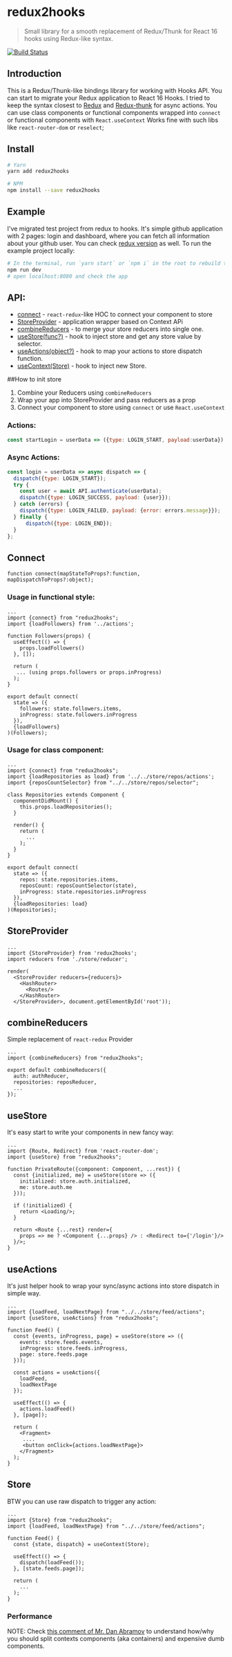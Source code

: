 # redux2hooks
> Small library for a smooth replacement of Redux/Thunk for React 16 hooks using Redux-like syntax.

[![Build Status](https://img.shields.io/travis/ekokotov/redux2hooks.svg?style=flat-square)](https://travis-ci.com/ekokotov/redux2hooks)

## Introduction

This is a Redux/Thunk-like bindings library for working with Hooks API.
You can start to migrate your Redux application to React 16 Hooks. 
I tried to keep the syntax closest to [Redux](https://github.com/reduxjs/redux) and [Redux-thunk](https://github.com/reduxjs/redux-thunk) for async actions.
You can use class components or functional components wrapped into `connect` or functional components with `React.useContext`
Works fine with such libs like `react-router-dom` or `reselect`;
## Install

```bash
# Yarn
yarn add redux2hooks

# NPM
npm install --save redux2hooks
```
## Example
I've migrated test project from redux to hooks. It's simple github application with 2 pages: login and dashboard, where you can fetch all information about your github user. 
You can check [redux version](https://github.com/ekokotov/redux-hooks-github-app/tree/master/src/redux) as well.
To run the example project locally:

```bash
# In the terminal, run `yarn start` or `npm i` in the root to rebuild the library itself
npm run dev
# open localhost:8080 and check the app
```

## API:
- [connect](#connect) - `react-redux`-like HOC to connect your component to store
- [StoreProvider](#storeprovider) - application wrapper based on Context APi
- [combineReducers](#combineReducers) - to merge your store reducers into single one.
- [useStore(func?)](#useStore) - hook to inject store and get any store value by selector.
- [useActions(object?)](#useActions) - hook to map your actions to store dispatch function.
- [useContext(Store)](#store) - hook to inject new Store.

##How to init store
1. Combine your Reducers using `combineReducers`
2. Wrap your app into StoreProvider and pass reducers as a prop
3. Connect your component to store using `connect` or use `React.useContext`

### Actions:
```javascript
const startLogin = userData => ({type: LOGIN_START, payload:userData})
```
### Async Actions:

```javascript
const login = userData => async dispatch => {
  dispatch({type: LOGIN_START});
  try {
    const user = await API.authenticate(userData);
    dispatch({type: LOGIN_SUCCESS, payload: {user}});
  } catch (errors) {
    dispatch({type: LOGIN_FAILED, payload: {error: errors.message}});
  } finally {
      dispatch({type: LOGIN_END});
  }
};
```
## Connect
```tsx
function connect(mapStateToProps?:function, mapDispatchToProps?:object);
```
### Usage in functional style:
```tsx
...
import {connect} from "redux2hooks";
import {loadFollowers} from '../actions';

function Followers(props) {
  useEffect(() => {
    props.loadFollowers()
  }, []);

  return (
   ... (using props.followers or props.inProgress)
  );
}

export default connect(
  state => ({
    followers: state.followers.items,
    inProgress: state.followers.inProgress
  }),
  {loadFollowers}
)(Followers);
```
### Usage for class component:
```tsx
...
import {connect} from "redux2hooks";
import {loadRepositories as load} from '../../store/repos/actions';
import {reposCountSelector} from "../../store/repos/selector";

class Repositories extends Component {
  componentDidMount() {
    this.props.loadRepositories();
  }

  render() {
    return (
      ...
    );
  }
}

export default connect(
  state => ({
    repos: state.repositories.items,
    reposCount: reposCountSelector(state),
    inProgress: state.repositories.inProgress
  }),
  {loadRepositories: load}
)(Repositories);
```
## StoreProvider
```tsx
...
import {StoreProvider} from 'redux2hooks';
import reducers from './store/reducer';

render(
  <StoreProvider reducers={reducers}>
    <HashRouter>
      <Routes/>
    </HashRouter>
  </StoreProvider>, document.getElementById('root'));
```
## combineReducers
Simple replacement of `react-redux` Provider
```tsx
...
import {combineReducers} from "redux2hooks";

export default combineReducers({
  auth: authReducer,
  repositories: reposReducer,
  ...
});
```

## useStore
It's easy start to write your components in new fancy way:
```tsx
...
import {Route, Redirect} from 'react-router-dom';
import {useStore} from "redux2hooks";

function PrivateRoute({component: Component, ...rest}) {
  const {initialized, me} = useStore(store => ({
    initialized: store.auth.initialized,
    me: store.auth.me
  }));

  if (!initialized) {
    return <Loading/>;
  }

  return <Route {...rest} render={
    props => me ? <Component {...props} /> : <Redirect to={'/login'}/>
  }/>;
}
```
## useActions
It's just helper hook to wrap your sync/async actions into store dispatch in simple way.
```tsx
...
import {loadFeed, loadNextPage} from "../../store/feed/actions";
import {useStore, useActions} from "redux2hooks";

function Feed() {
  const {events, inProgress, page} = useStore(store => ({
    events: store.feeds.events,
    inProgress: store.feeds.inProgress,
    page: store.feeds.page
  }));

  const actions = useActions({
    loadFeed,
    loadNextPage
  });

  useEffect(() => {
    actions.loadFeed()
  }, [page]);

  return (
    <Fragment>
     ....
     <button onClick={actions.loadNextPage}>
    </Fragment>
  );
}
```

## Store
BTW you can use raw dispatch to trigger any action:
```tsx
...
import {Store} from "redux2hooks";
import {loadFeed, loadNextPage} from "../../store/feed/actions";

function Feed() {
  const {state, dispatch} = useContext(Store);

  useEffect(() => {
    dispatch(loadFeed());
  }, [state.feeds.page]);

  return (
    ...
  );
}
```

### Performance
NOTE: Check [this comment of Mr. Dan Abramov](https://github.com/facebook/react/issues/15156#issuecomment-474590693) to understand how/why you should split contexts components (aka containers) and expensive dumb components.
